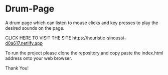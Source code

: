 # Drum-Page
A drum page which can listen to mouse clicks and key presses to play the desired sounds on the page.

CLICK HERE TO VISIT THE SITE
https://heuristic-sinoussi-d0a617.netlify.app


To run the project please clone the repository and copy paste the index.html address onto your web browser.

Thank You!
